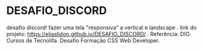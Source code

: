 # DESAFIO_DISCORD
desafio discord! fazer uma tela "responsiva" a vertical e landscape
.
link do projeto: https://eliaslidon.github.io/DESAFIO_DISCORD/
.
Referência:
DIO. Cursos de Tecnolifa. Desafio Formação CSS Web Developer.
